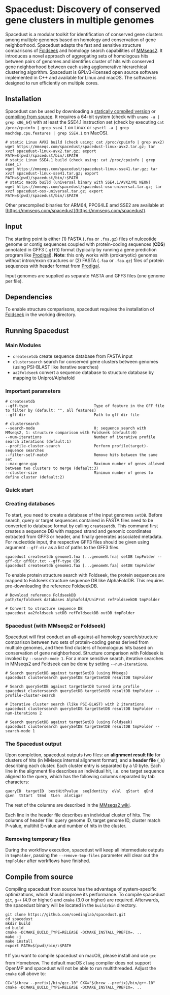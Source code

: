 # Spacedust: Discovery of conserved gene clusters in multiple genomes

Spacedust is a modular toolkit for identification of conserved gene clusters among multiple genomes based on homology and conservation of gene neighborhood. Spacedust adapts the fast and sensitive structure comparisons of [Foldseek](https://github.com/steineggerlab/foldseek) and homology search capabilities of [MMseqs2](https://github.com/soedinglab/MMseqs2). It introduces a novel approach of aggregating sets of homologous hits between pairs of genomes and identifies cluster of hits with conserved gene neighborhood between each using agglomerative hierarchical clustering algorithm. Spacedust is GPLv3-licensed open source software implemented in C++ and available for Linux and macOS. The software is designed to run efficiently on multiple cores.

## Installation

Spacedust can be used by downloading a [statically compiled version](https://mmseqs.com/spacedust/) or [compiling from source](#compile-from-source). It requires a 64-bit system (check with `uname -a | grep x86_64`) with at least the SSE4.1 instruction set (check by executing `cat /proc/cpuinfo | grep sse4_1` on Linux or `sysctl -a | grep machdep.cpu.features | grep SSE4.1` on MacOS).

    # static Linux AVX2 build (check using: cat /proc/cpuinfo | grep avx2)
    wget https://mmseqs.com/spacedust/spacedust-linux-avx2.tar.gz; tar xvzf spacedust-linux-avx2.tar.gz; export PATH=$(pwd)/spacedust/bin/:$PATH
    # static Linux SSE4.1 build (check using: cat /proc/cpuinfo | grep sse4_1)
    wget https://mmseqs.com/spacedust/spacedust-linux-sse41.tar.gz; tar xvzf spacedust-linux-sse41.tar.gz; export PATH=$(pwd)/spacedust/bin/:$PATH
    # static macOS build (universal binary with SSE4.1/AVX2/M1 NEON)
    wget https://mmseqs.com/spacedust/spacedust-osx-universal.tar.gz; tar xvzf spacedust-osx-universal.tar.gz; export PATH=$(pwd)/spacedust/bin/:$PATH

Other precompiled binaries for ARM64, PPC64LE amd SSE2 are available at [https://mmseqs.com/spacedust](https://mmseqs.com/spacedust).

## Input

The starting point is either (1) FASTA (`.fna` or `.fna.gz`) files of nulceotide genome or contig sequences coupled with protein-coding sequences (**CDS**) annotated in GFF3 (`.gff3`) format (typically by running a gene prediction program like [Prodigal](https://github.com/hyattpd/Prodigal)). **Note**: this only works with (prokaryotic) genomes without intron/exon structures or (2) FASTA (`.faa` or `.faa.gz`) files of protein sequences with header format from [Prodigal](https://github.com/hyattpd/Prodigal).
 <!-- for prokaryotes or [metaeuk](https://github.com/soedinglab/metaeuk) for eukaryotes.  -->
Input genomes are supplied as separate FASTA and GFF3 files (one genome per file). 

## Dependencies

To enable structure comparisons, spacedust requires the installation of [Foldseek](https://github.com/steineggerlab/foldseek) in the working directory.
 <!-- (the binary file `/spacedust/build/bin/foldseek` should exist in the working directory). -->

## Running Spacedust

### Main Modules

<!-- * `easy-clustersearch`     search for conserved gene clusters between genomes (fasta/db) -->
* `createsetdb`       create sequence database from FASTA input
* `clustersearch`   search for conserved gene clusters between genomes (using PSI-BLAST like iterative searches)
* `aa2foldseek` convert a sequence database to structure database by mapping to Uniprot/Alphafold

### Important parameters

    # createsetdb
    --gff-type                             Type of feature in the GFF file to filter by (default: "", all features)
    --gff-dir                              Path to gff dir file

    # clustersearch
    --search-mode                          0: sequence search with MMseqs2, 1: structure comparison with Foldseek (default:0)
    --num-iterations                       Number of iterative profile search iterations (default:1)
    --profile-cluster-search               Perform profile(target)-sequence searches
    --filter-self-match                    Remove hits between the same set
    --max-gene-gap                         Maximum number of genes allowed between two clusters to merge (default:3)
    --cluster-size                         Minimum number of genes to define cluster (default:2)

### Quick start
<!-- The `easy-clustersearch` workflow combines the clustersearch modules into a single step: createsetdb, aa2foldseek and (iterative)clustersearch.

    spacedust easy-clustersearch examples/*.fna targetSetDB clusterResult tmpFolder --gff-dir gffDir.txt --gff-type CDS
    spacedust easy-clustersearch examples/*.faa targetSetDB clusterResult tmpFolder -->

### Creating databases

To start, you need to create a database of the input genomes `setDB`. Before search, query or target sequences contained in FASTA files need to be converted to database format by calling `createsetdb`. This command first creates a sequence DB with mapped strand and genomic coordinates extracted from GFF3 or header, and finally generates associated metadata. For nucleotide input, the respective GFF3 files should be given using argument `--gff-dir` as a list of paths to the GFF3 files.

    spacedust createsetdb genome1.fna [...genomeN.fna] setDB tmpFolder --gff-dir gffDir.txt --gff-type CDS
    spacedust createsetdb genome1.faa [...genomeN.faa] setDB tmpFolder

To enable protein structure search with Foldseek, the protein sequences are mapped to Foldseek structure sequence DB like AlphaFoldDB. This requires pre-downloading the reference FoldseekDB.

    # Download reference FoldseekDB
    path/to/foldseek databases Alphafold/UniProt refFoldseekDB tmpFolder

    # Convert to structure sequence DB
    spacedust aa2foldseek setDB refFoldseekDB outDB tmpFolder

### Spacedust (with MMseqs2 or Foldseek)

Spacedust will first conduct an all-against-all homology search/structure comparison between two sets of protein-coding genes derived from multiple genomes, and then find clusters of homologous hits based on conservation of gene neighborhood. Structure comparison with Foldseek is invoked by `--search-mode 1`. For a more sensitive search, iterative searches in MMseqs2 and Foldseek can be done by setting `--num-iterations`.

    # Search querySetDB against targetSetDB (using MMseqs)
    spacedust clustersearch querySetDB targetSetDB resultDB tmpFolder

    # Search querySetDB against targetSetDB turned into profile
    spacedust clustersearch querySetDB targetSetDB resultDB tmpFolder --profile-cluster-search

    # Iterative cluster search (like PSI-BLAST) with 2 iterations
    spacedust clustersearch querySetDB targetSetDB resultDB tmpFolder --num-iterations 2

    # Search querySetDB against targetSetDB (using Foldseek)
    spacedust clustersearch querySetDB targetSetDB resultDB tmpFolder --search-mode 1

### The Spacedust output

Upon completion, spacedust outputs two files: an **alignment result file** for clusters of hits (in MMseqs internal alignment format), and a **header file** (`_h`) describing each cluster. Each cluster entry is separated by a \0 byte. Each line in the alignment file describes an individual hit, i.e. one target sequence aligned to the query, which has the following columns separated by tab characters:

    queryID  targetID  bestHitPvalue  seqIdentity  eVal  qStart  qEnd  qLen  tStart  tEnd  tLen  alnCigar

The rest of the columns are described in the [MMseqs2 wiki](https://github.com/soedinglab/MMseqs2/wiki#internal-alignment-format).

Each line in the header file describes an individual cluster of hits. The columns of header file: query genome ID, target genome ID, cluster match P-value, multihit E-value and number of hits in the cluster.

### Removing temporary files

During the workflow execution, spacedust will keep all intermediate outputs in `tmpFolder`, passing the `--remove-tmp-files` parameter will clear out the `tmpFolder` after workflows have finished.

## Compile from source

Compiling spacedust from source has the advantage of system-specific optimizations, which should improve its performance. To compile spacedust `git`, `g++` (4.9 or higher) and `cmake` (3.0 or higher) are required. Afterwards, the spacedust binary will be located in the `build/bin` directory.

    git clone https://github.com/soedinglab/spacedust.git
    cd spacedust
    mkdir build
    cd build
    cmake -DCMAKE_BUILD_TYPE=RELEASE -DCMAKE_INSTALL_PREFIX=. ..
    make -j
    make install
    export PATH=$(pwd)/bin/:$PATH

:exclamation: If you want to compile spacedust on macOS, please install and use `gcc` from Homebrew. The default macOS `clang` compiler does not support OpenMP and spacedust will not be able to run multithreaded. Adjust the `cmake` call above to:

    CC="$(brew --prefix)/bin/gcc-10" CXX="$(brew --prefix)/bin/g++-10" cmake -DCMAKE_BUILD_TYPE=RELEASE -DCMAKE_INSTALL_PREFIX=. ..
